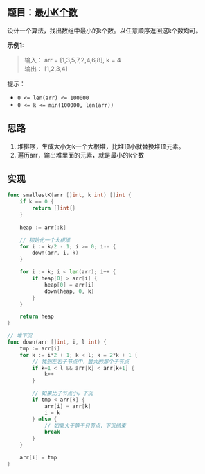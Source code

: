 ## 题目：[最小K个数](https://leetcode-cn.com/problems/smallest-k-lcci/)

设计一个算法，找出数组中最小的k个数。以任意顺序返回这k个数均可。

**示例1:**
>输入： arr = [1,3,5,7,2,4,6,8], k = 4  
 输出： [1,2,3,4]

提示：
* `0 <= len(arr) <= 100000`
* `0 <= k <= min(100000, len(arr))`

## 思路
1. 堆排序，生成大小为k一个大根堆，比堆顶小就替换堆顶元素。
2. 遍历arr，输出堆里面的元素，就是最小的k个数

## 实现
```go
func smallestK(arr []int, k int) []int {
	if k == 0 {
		return []int{}
	}
    
	heap := arr[:k]

	// 初始化一个大根堆
	for i := k/2 - 1; i >= 0; i-- {
		down(arr, i, k)
	}

	for i := k; i < len(arr); i++ {
		if heap[0] > arr[i] {
			heap[0] = arr[i]
			down(heap, 0, k)
		}
	}

	return heap
}

// 堆下沉
func down(arr []int, i, l int) {
	tmp := arr[i]
	for k := i*2 + 1; k < l; k = 2*k + 1 {
		// 找到左右子节点中，最大的那个子节点
		if k+1 < l && arr[k] < arr[k+1] {
			k++
		}

		// 如果比子节点小，下沉
		if tmp < arr[k] {
			arr[i] = arr[k]
			i = k
		} else {
			// 如果大于等于只节点，下沉结束
			break
		}
	}

	arr[i] = tmp
}
```